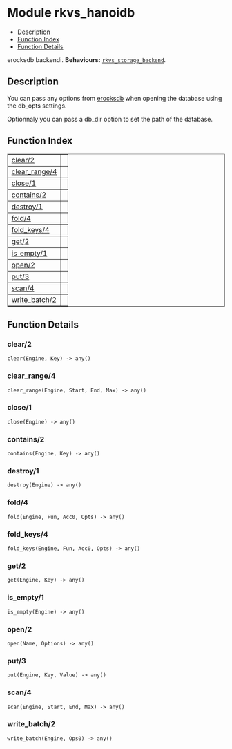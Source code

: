 

# Module rkvs_hanoidb #
* [Description](#description)
* [Function Index](#index)
* [Function Details](#functions)


erocksdb backendi.
__Behaviours:__ [`rkvs_storage_backend`](rkvs_storage_backend.md).
<a name="description"></a>

## Description ##



You can pass any options from
[erocksdb](https://github.com/basho/erocksdb/blob/develop/src/erocksdb.erl)
when opening the database using the db_opts settings.


Optionnaly you can pass a db_dir option to set the path of the database.<a name="index"></a>

## Function Index ##


<table width="100%" border="1" cellspacing="0" cellpadding="2" summary="function index"><tr><td valign="top"><a href="#clear-2">clear/2</a></td><td></td></tr><tr><td valign="top"><a href="#clear_range-4">clear_range/4</a></td><td></td></tr><tr><td valign="top"><a href="#close-1">close/1</a></td><td></td></tr><tr><td valign="top"><a href="#contains-2">contains/2</a></td><td></td></tr><tr><td valign="top"><a href="#destroy-1">destroy/1</a></td><td></td></tr><tr><td valign="top"><a href="#fold-4">fold/4</a></td><td></td></tr><tr><td valign="top"><a href="#fold_keys-4">fold_keys/4</a></td><td></td></tr><tr><td valign="top"><a href="#get-2">get/2</a></td><td></td></tr><tr><td valign="top"><a href="#is_empty-1">is_empty/1</a></td><td></td></tr><tr><td valign="top"><a href="#open-2">open/2</a></td><td></td></tr><tr><td valign="top"><a href="#put-3">put/3</a></td><td></td></tr><tr><td valign="top"><a href="#scan-4">scan/4</a></td><td></td></tr><tr><td valign="top"><a href="#write_batch-2">write_batch/2</a></td><td></td></tr></table>


<a name="functions"></a>

## Function Details ##

<a name="clear-2"></a>

### clear/2 ###

`clear(Engine, Key) -> any()`


<a name="clear_range-4"></a>

### clear_range/4 ###

`clear_range(Engine, Start, End, Max) -> any()`


<a name="close-1"></a>

### close/1 ###

`close(Engine) -> any()`


<a name="contains-2"></a>

### contains/2 ###

`contains(Engine, Key) -> any()`


<a name="destroy-1"></a>

### destroy/1 ###

`destroy(Engine) -> any()`


<a name="fold-4"></a>

### fold/4 ###

`fold(Engine, Fun, Acc0, Opts) -> any()`


<a name="fold_keys-4"></a>

### fold_keys/4 ###

`fold_keys(Engine, Fun, Acc0, Opts) -> any()`


<a name="get-2"></a>

### get/2 ###

`get(Engine, Key) -> any()`


<a name="is_empty-1"></a>

### is_empty/1 ###

`is_empty(Engine) -> any()`


<a name="open-2"></a>

### open/2 ###

`open(Name, Options) -> any()`


<a name="put-3"></a>

### put/3 ###

`put(Engine, Key, Value) -> any()`


<a name="scan-4"></a>

### scan/4 ###

`scan(Engine, Start, End, Max) -> any()`


<a name="write_batch-2"></a>

### write_batch/2 ###

`write_batch(Engine, Ops0) -> any()`


